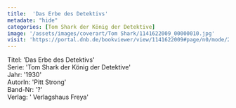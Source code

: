 ```yaml
---
title:  'Das Erbe des Detektivs'
metadate: "hide"
categories: [Tom Shark der König der Detektive]
image: '/assets/images/coverart/Tom Shark/1141622009_00000010.jpg'
visit: 'https://portal.dnb.de/bookviewer/view/1141622009#page/n0/mode/2up'
---
```

Titel: 'Das Erbe des Detektivs' <br>
Serie: 'Tom Shark der König der Detektive' <br>
Jahr: '1930' <br>
AutorIn: 'Pitt Strong' <br>
Band-Nr: '?' <br>
Verlag: ' Verlagshaus Freya'